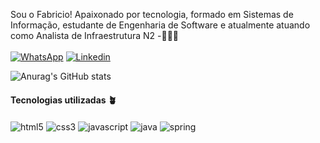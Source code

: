Sou o Fabricio! Apaixonado por tecnologia, formado em Sistemas de Informação, estudante de Engenharia de Software e atualmente atuando como Analista de Infraestrutura N2 -🧑🏽‍💻
<br><br>
[![WhatsApp](https://img.shields.io/badge/WhatsApp-25D366?style=for-the-badge&logo=whatsapp&logoColor=white)](https://wa.me/5571981441233/) [![Linkedin](https://img.shields.io/badge/LinkedIn-0077B5?style=for-the-badge&logo=linkedin&logoColor=white)](https://linkedin.com/in/briciosvieira) 


![Anurag's GitHub stats](https://github-readme-stats.vercel.app/api?username=briciosvieira&show_icons=true&theme=dark)


#### Tecnologias utilizadas 🪴
<div style="display: inline_block">
<img align = "center" alt="html5" src="https://img.shields.io/badge/HTML5-E34F26?style=for-the-badge&logo=html5&logoColor=white"> <img align = "center" alt="css3" src="https://img.shields.io/badge/CSS3-1572B6?style=for-the-badge&logo=css3&logoColor=white">
<img align = "center" alt="javascript" src="https://img.shields.io/badge/JavaScript-F7DF1E?style=for-the-badge&logo=javascript&logoColor=black"> <img align = "center" alt="java" src="https://img.shields.io/badge/Java-ED8B00?style=for-the-badge&logo=openjdk&logoColor=white">  <img align = "center" alt="spring" src="https://img.shields.io/badge/Spring-6DB33F?style=for-the-badge&logo=spring&logoColor=white"> 

</div>

